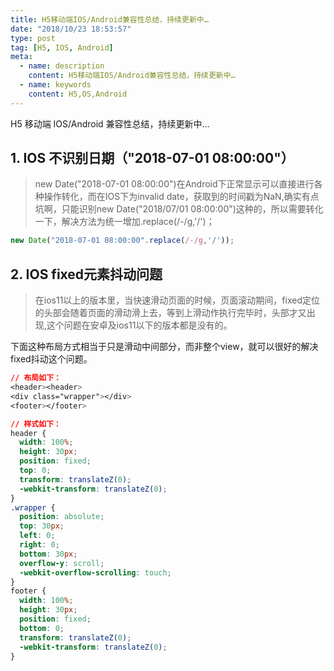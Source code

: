 ```yaml
---
title: H5移动端IOS/Android兼容性总结，持续更新中…
date: "2018/10/23 18:53:57"
type: post
tag: [H5, IOS, Android]
meta:
  - name: description
    content: H5移动端IOS/Android兼容性总结，持续更新中…
  - name: keywords
    content: H5,OS,Android
---
```


H5 移动端 IOS/Android 兼容性总结，持续更新中…

<!-- more -->

## 1. IOS 不识别日期（"2018-07-01 08:00:00"）

> new Date("2018-07-01 08:00:00")在Android下正常显示可以直接进行各种操作转化，而在IOS下为invalid date，获取到的时间戳为NaN,确实有点坑啊，只能识别new Date("2018/07/01 08:00:00")这种的，所以需要转化一下，解决方法为统一增加.replace(/-/g,'/')；

```js
new Date("2018-07-01 08:00:00".replace(/-/g,'/'));
```

## 2. IOS fixed元素抖动问题
> 在ios11以上的版本里，当快速滑动页面的时候，页面滚动期间，fixed定位的头部会随着页面的滑动滑上去，等到上滑动作执行完毕时，头部才又出现,这个问题在安卓及ios11以下的版本都是没有的。

下面这种布局方式相当于只是滑动中间部分，而非整个view，就可以很好的解决fixed抖动这个问题。

```css
// 布局如下：
<header><header>
<div class="wrapper"></div>
<footer></footer>

// 样式如下：
header {
  width: 100%;
  height: 30px;
  position: fixed;
  top: 0;
  transform: translateZ(0);
  -webkit-transform: translateZ(0);
}
.wrapper {
  position: absolute;
  top: 30px;
  left: 0;
  right: 0;
  bottom: 30px;
  overflow-y: scroll;
  -webkit-overflow-scrolling: touch;
}
footer {
  width: 100%;
  height: 30px;
  position: fixed;
  bottom: 0;
  transform: translateZ(0);
  -webkit-transform: translateZ(0);
}
```
